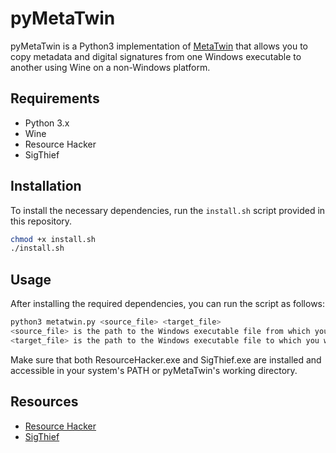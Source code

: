# pyMetaTwin

pyMetaTwin is a Python3 implementation of [MetaTwin](https://github.com/threatexpress/metatwin) that allows you to copy metadata and digital signatures from one Windows executable to another using Wine on a non-Windows platform.

## Requirements

- Python 3.x
- Wine
- Resource Hacker
- SigThief

## Installation

To install the necessary dependencies, run the `install.sh` script provided in this repository.

```bash
chmod +x install.sh
./install.sh
```

## Usage

After installing the required dependencies, you can run the script as follows:

```bash
python3 metatwin.py <source_file> <target_file>
<source_file> is the path to the Windows executable file from which you want to copy the metadata and digital signature.
<target_file> is the path to the Windows executable file to which you want to copy the metadata and digital signature.
```

Make sure that both ResourceHacker.exe and SigThief.exe are installed and accessible in your system's PATH or pyMetaTwin's working directory.

## Resources

* [Resource Hacker](https://www.angusj.com/resourcehacker/)
* [SigThief](https://github.com/secretsquirrel/SigThief)